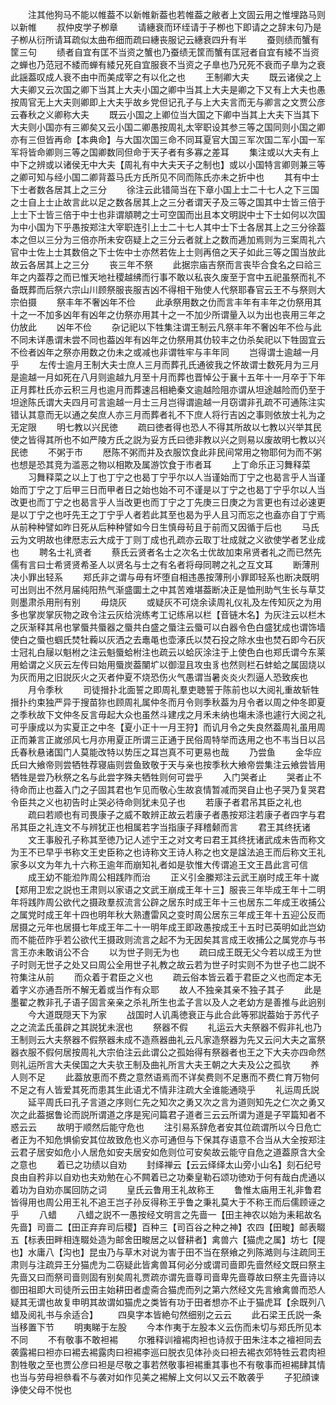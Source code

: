 <!-- { "loadSidebar": true } -->
　　注其他狗马不能以帷葢不以新帷新葢也若帷葢之敝者上文固云用之惟埋路马则以新帷
　　叔仲皮学子栁章
　　请繐衰而环绖请于子栁也下即请之之辞末句乃是子栁从衍所请耳疏似太曲布细而疏曰繐丧服记云繐衰四升有半
　　蚕则绩而蟹有筐三句
　　绩者自宜有匡不当资之蟹也乃蚕绩无筐而蟹有匡冠者自宜有緌不当资之蝉也乃范冠不緌而蝉有緌兄死自宜服衰不当资之子臯也乃兄死不衰而子臯为之衰此謡葢叹成人衰不由中而美成宰之有以化之也
　　王制卿大夫
　　既云诸侯之上大夫卿又云次国之卿下当其上大夫小国之卿中当其上大夫是卿之下又有上大夫也愚按周官无上大夫则卿即上大夫乎故乡党但记孔子与上大夫言而无与卿言之文贾公彦云春秋之义卿称大夫
　　既云小国之上卿位当大国之下卿中当其上大夫下当其下大夫则小国亦有三卿矣又云小国二卿愚按周礼太宰职设其参三等之国同则小国之卿亦有三但皆再命【本典命】与大国次国三命不同耳夏官大国三军次国二军小国一军军将皆命卿则三等之国卿数同但命于天子者有多寡之差耳
　　集注或以大夫有上中下之辨或以诸侯无中大夫【周礼有中大夫天子之制也】或以小国特言卿则兼三等之卿可知与经小国二卿背葢马氏方氏所见不同而陈氏亦未之折中也
　　其有中士下士者数各居其上之三分
　　徐注云此错简当在下章小国上士二十七人之下三国之士自上士止故言此以足之数各居其上之三分者谓天子及三等之国其中士皆三倍于上士下士皆三倍于中士也非谓頫聘之士可空国而出且本文明説中士下士如何以次国为中小国为下乎愚按郑注大宰职连引上士二十七人其中士下士各居其上之三分徐葢本之但以三分为三倍亦所未安窃疑上之三分云者就上之数而逓加焉则为三案周礼六官中士佐上士其数倍之下士佐中士亦然若佐上士则再倍之天子如此三等之国当放此故云各居其上之三分
　　丧三年不祭
　　此据宗庙吉祭而言丧毕合食名之曰祫三年之内葢荐之而已惟天地社稷越绋而行事不敢以私丧久废至于宫中五祀虽祭而礼不备既葬而后祭六宗山川顾祭服丧服吉凶不得相干殆使人代祭耶春官云王不与祭则大宗伯摄
　　祭丰年不奢凶年不俭
　　此承祭用数之仂而言丰年有丰年之仂祭用其十之一不加多凶年有凶年之仂祭亦用其十之一不加少所谓量入以为出也丧用三年之仂放此
　　凶年不俭
　　杂记祀以下牲集注谓王制云凡祭丰年不奢凶年不俭与此不同未详愚谓未尝不同也葢凶年有凶年之仂祭用其仂较丰之仂杀矣祀以下牲固宜云不俭者凶年之祭亦用数之仂未之或减也非谓牲牢与丰年同
　　岂得谓士逾越一月乎
　　左传士逾月王制大夫士庶人三月而葬孔氏通彼我之怀故谓士数死月为三月是逾越一月如死在八月则逾越九月至十月而葬也晋悼公于襄十五年十一月卒于下年正月葬杜氏亦云积三月也逾月而葬速吕相絶秦文逾越险阻亦谓从坦途越险而仍至于坦途陈氏谓大夫四月可言逾越一月士三月岂得谓逾越一月窃谓非孔疏不可通陈注实错认其意而无以通之矣庶人亦三月而葬者礼不下庶人将行吉凶之事则依放士礼为之无定限
　　明七教以兴民徳
　　疏曰徳者得也恐人不得其所故以七教以兴举其民使之皆得其所也不如严陵方氏之説为妥方氏曰徳非教以兴之则易以废故明七教以兴民徳
　　不粥于市
　　厯陈不粥而并及衣服饮食此非民间常用之物耶何为而不粥也想是恐其竞为滥恶之物以相欺及属游饮食于市者耳
　　上丁命乐正习舞释菜
　　习舞释菜之以上丁也丁宁之也曷丁宁乎尔以人当谨始而丁宁之也曷言乎人当谨始而丁宁之丁后甲三日而甲者日之始也始不可不谨是以丁宁之也曷丁宁乎尔以人当改更也而丁宁之也曷言乎人当改更也而丁宁之丁先庚三日庚之为言更也有过必速更是以丁宁之也吁先王之丁宁乎人者若此其至也曷为乎人且习而忘之也盍亦自丁宁焉从前种种譬如昨日死从后种种譬如今日生慎母茍且于前而又因循于后也
　　马氏云为文明故也律厯志云大成于丁则丁成也孔疏亦云取丁壮成就之义欲使学者艺业成也
　　聘名士礼贤者
　　蔡氏云贤者名士之次名士优故加束帛贤者礼之而已然先儒有言曰士希贤贤希圣人以贤名与士之有名者将母同聘之礼之互文耳
　　断薄刑决小罪出轻系
　　郑氏非之谓与毋有坏堕自相违愚按薄刑小罪即轻系也断决既明可出则出不然月届纯阳热气渐盛圜土之中其苦难堪葢断决正是恤刑助气生长与草艾则墨肃杀用刑有别
　　毋烧灰
　　或疑灰不可烧余读周礼仪礼及左传知灰之为用多也掌炭掌灰物之政令注云灰给浣练考工记练帛以栏【音链木名】为灰注云以栏木之灰渐释其帛也掌蜃共蜃器之蜃共白盛之蜃注云蜃可以白器令色白盛犹成也谓饰墙使白之蜃也蝈氏焚牡蘜以灰洒之去鼃黾也壶涿氏以焚石投之除水虫也焚石即今石灰士冠礼白屦以魁柎之注云魁蜃蛤柎注也疏云以蛤灰涂注于上使色白也郑氏谓今东莱用蛤谓之义灰云左传曰始用蜃炭葢闉圹以御湿且攻虫豸也然则栏石蚌蛤之属固烧以为灰而用之旧説灰火之灭者仲夏不烧恐伤火气愚谓当暑炎炎火烈逼人恐致疾也
　　月令季秋
　　司徒搢扑北面誓之即周礼羣吏聴誓于陈前也以大阅礼重故斩牲搢扑约束独严异于搜苗狝也顾周礼属仲冬而月令则季秋葢为月令者以周之仲冬即夏之季秋故下文仲冬反言毋起大众也虽然斗建戌之月禾未纳也塲未涤也遽行大阅之礼可乎康成以为实夏正之中冬【夏小正十一月王狩】而讥月令之失良然葢周礼虽用周正而兼言正嵗邠风七月亦用夏正所谓三正通于民俗周特举而迭用之也不韦当日以吕氏春秋悬诸国门人莫能改特以势压之耳岂真不可更易也哉
　　乃尝鱼
　　金华应氏曰大飨帝则尝牺牲荐寝庙则尝鱼致敬于天与亲也按季秋大飨帝尝集注云飨尝皆用牺牲是尝乃秋祭之名与此尝字殊夫牺牲则何可尝乎
　　入门哭者止
　　哭者止不待命而止也葢入门之子固其君也乍见而敬心生故哀情暂减而哭自止也子哭乃复哭君令臣共之义也初告时止哭必待命则犹未见子也
　　若康子者君吊其臣之礼也
　　疏曰若顺也有司畏康子之威不敢辨正故云若康子者愚按郑注若康子者四字与君吊其臣之礼连文不与辨犹正也相属若字当指康子拜稽颡而言
　　君王其终抚诸
　　文王事殷孔子称其至徳乃记人述宁王之对文考曰君王其终抚诸武成未告而称文为王不已早乎书称文王史臣称之也诗称文王诗人称之也文是諡法追王而后称文王礼家多以文为年九十六称王逾年而崩知礼者如是欤惟大传谓追王文王昌此言可信
　　成王幼不能涖阼周公相践阼而治
　　正义引金縢郑注云武王崩时成王年十嵗【郑用卫宏之説也王肃则以家语之文武王崩成王年十三】服丧三年毕成王年十二明年将践阼周公欲代之摄政羣叔流言公辟之居东时成王年十三也居东二年成王收捕公之属党时成王年十四也明年秋大熟遭雷风之变时周公居东三年成王年十五迎公反而居摄之元年也居摄七年成王年二十一明年成王即政愚按成王十五时已英明如此岂幼而不能莅阼乎若公欲代王摄政则流言之起不为无因矣其言成王收捕公之属党亦与书言王亦未敢诮公不合
　　以为世子则无为也
　　疏曰成王既无父今若以成王为世子时则无世子之处又曰周公全用世子礼教之故云若为世子时实则不为世子也二説不符集注从前
　　而众着于君臣之义也
　　疏云俗本皆云着于君臣之义也而定本无着字义亦通吾所不解无着或当作有众耶
　　故人不独亲其亲不独子其子
　　此是墨翟之教非孔子语子固言亲亲之杀礼所生也孟子言以及人之老幼方是善推与此逈别
　　今大道既隠天下为家
　　战国时人讥禹徳衰正与此合此等邪説葢始于苏代子之之流孟氏虽辟之其説犹未泯也
　　祭器不假
　　礼运云大夫祭器不假非礼也乃王制则云大夫祭器不假祭器未成不造燕器曲礼云凡家造祭器为先又云问大夫之富祭器衣服不假何居按周礼大宗伯注云此谓公之孤始得有祭器者也王之下大夫亦四命然则礼运所言大夫侯国之大夫欤王制及曲礼所言大夫王朝之大夫及公之孤欤
　　养人则不足
　　此葢放恵而不费之意然语焉而不详矣费则不足惠而不费仁育万物何不足之有人皆爱其死而患其生此语尤不情非注疏大全谁能通晓乎
　　礼运周氏説
　　延平周氏曰孔子言道之序则仁先之知次之勇又次之言为道则知先之仁次之勇又次之此葢据鲁论而説所谓道之序是宪问篇君子道者三云云所谓为道是子罕篇知者不惑云云
　　故明于顺然后能守危也
　　注引易系辞危者安其位疏谓所以今日危亡者正为不知危惧偷安其位故致危也义亦可通但与下保其存语意不合当从大全按郑注云君子居安如危小人居危如安夫居安如危则位可安矣故云能守自危之道葢原含大全之意也
　　着已之功绩以自劝
　　封绎禅云【云云绎绎太山旁小山名】刻石纪号良由自矜非以自劝也夫劝勉在心不闗着已之功秦皇勒石颂功徳劝于何有哉白虎通以着功为自劝亦属回防之词
　　皇氏云鲁用王礼故称王
　　鲁惟太庙用王礼非鲁君皆得用也周公用王礼不追王岂子孙反得称王乎鲁之秉礼莫大于不称王而后儒顾诬之乎
　　八蜡
　　八蜡之説不一愚按经文明言之先啬一【田主神农以始为耒耜故名先啬】司啬二【田正弃弃司后稷】百种三【司百谷之种之神】农四【田畯】邮表畷五【标表田畔相连畷处造为邮舍田畯居之以督耕者】禽兽六【猫虎之属】坊七【隄也】水庸八【沟也】昆虫乃与草木对说为害于田不当在祭飨之列陈澔则与注疏同王肃则与注疏异王分猫虎为二窃疑此皆禽兽耳何必分或谓司啬即先啬然经文既曰祭主先啬又曰而祭司啬则固有别矣周礼贾疏亦谓先啬尊司啬卑先啬尊故曰祭主先啬诗以御田祖即大司徒所云田主始耕田者虚斋合猫虎而列之第六然经文先言飨禽兽而恐人疑其无谓也故复申明其故谓如猫虎之类皆有功于田者想亦不止于猫虎耳【余既列八蜡及阅礼书与余适合】
　　四臭字本皆絶句然细别之云云
　　此石梁王氏説一条当移置下节
　　明夷睇于左股
　　今本作夷于左股本义云伤而未切与郑氏所见本不同
　　不有敬事不敢袒裼
　　尔雅释训襢裼肉袒也诗叔于田朱注本之襢袒同去袭露裼曰袒亦曰裼去裼露肉曰袒裼李巡曰脱衣见体孙炎曰袒去裼衣郊特牲云君肉袒割牲敬之至也贾公彦曰袒是尽敬之事若然敬事袒裼重其事也不有敬事而袒裼肆其情也当与劳母袒叅看不与袭对如作见美之裼解上文何以又云不敢袭乎
　　子犯顔谏诤使父母不悦也
